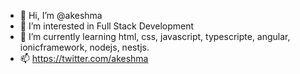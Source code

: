 - 👋 Hi, I’m @akeshma
- 👀 I’m interested in Full Stack Development
- 🌱 I’m currently learning html, css, javascript, typescripte, angular, ionicframework, nodejs, nestjs.
- 📫 https://twitter.com/akeshma

<!---
akeshma/akeshma is a ✨ special ✨ repository because its `README.md` (this file) appears on your GitHub profile.
You can click the Preview link to take a look at your changes.
--->
